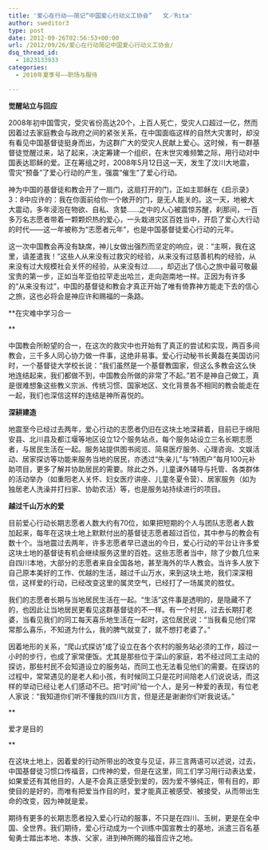 ```yaml
---
title: '爱心在行动——简记“中国爱心行动义工协会”   文／Rita'
author: sweditor3
type: post
date: 2012-09-26T02:56:53+00:00
url: /2012/09/26/爱心在行动简记中国爱心行动义工协会/
dsq_thread_id:
  - 1823133933
categories:
  - 2010年夏季号——职场与服侍

---
```

**觉醒站立与回应**

2008年初中国雪灾，受灾省份高达20个，上百人死亡，受灾人口超过一亿，然而因着过去家庭教会与政府之间的紧张关系，在中国面临这样的自然大灾害时，却没有看见中国基督徒挺身而出，为这群广大的受灾人民献上爱心。这时候，有一群基督徒觉醒过来，站了起来，决定筹建一个组织，在末世灾难频繁之际，用行动对中国表达耶稣的爱。正在筹组之时，2008年5月12日这一天，发生了汶川大地震，雪灾“预备”了爱心行动的产生，强震“催生”了爱心行动。
  
神为中国的基督徒和教会开了一扇门，这扇打开的门，正如主耶稣在《启示录》3：8中应许的：我在你面前给你一个敞开的门，是无人能关的。这一天，地被大大震动，多年浸泡在物欲、自私、贪婪&#8230;&#8230;之中的人心被震惊苏醒，刹那间，一百多万名志愿者带着一颗颗炽热的爱心，一头栽进灾区百姓当中，开启了爱心大行动的时代——这一年被称为“志愿者元年”，也是中国基督徒爱心行动的元年。
  
这一次中国教会再没有缺席，神儿女做出强烈而坚定的响应，说：“主啊，我在这里，请差遣我！”这些人从来没有过救灾的经验，从来没有过慈善机构的经验，从来没有过大规模社会关怀的经验，从来没有过&#8230;&#8230;，却迈出了信心之旅中最可敬最宝贵的第一步，正如当年亚伯拉罕走出哈兰，走向迦南地一样。正因为有许多的“从来没有过”，中国的基督徒和教会才真正开始了唯有倚靠神方能走下去的信心之旅，这也必将会是神应许和赐福的一条路。

**在灾难中学习合一
  
** 
  
中国教会所盼望的合一，在这次的救灾中也开始有了真正的尝试和实现，两百多间教会，三千多人同心协力做一件事，这绝非易事。爱心行动秘书长黄磊在美国访问时，一个基督徒大学校长说：“我们虽然是一个基督教国家，但这么多教会这么快地连结起来，我们都做不到，中国教会所做的非常了不起。”若不是神自己做工，真是很难想象这些教义宗派、传统习惯、国家地区、文化背景各不相同的教会能走在一起，我们也深信这样的连结是神所喜悦的。

**深耕建造**

地震至今已经过去两年，爱心行动的志愿者仍旧在这块土地深耕着，目前已于绵阳安县、北川县及都江堰等地区设立12个服务站点，每个服务站设立三名长期志愿者，与居民生活在一起。服务站提供图书阅览、简易医疗服务、心理咨询、文娱活动、居家探访等功能来服务当地的居民，亦透过“失亲儿”与“特困户”每月100元补助项目，更多了解并协助居民的需要。除此之外，儿童课外辅导与托管、各类群体的活动举办（如重阳老人关怀、妇女医疗讲座、儿童冬夏令营）、居家服务（如为独居老人洗澡并打扫家、协助农活）等，也是服务站持续进行的项目。

**越过千山万水的爱**

目前爱心行动长期志愿者人数大约有70位，如果把短期的个人与团队志愿者人数加起来，每年在这块土地上默默付出的基督徒志愿者超过百位，其中参与的教会有数十个。当地震过去两年，许多志愿者早已退出的今日，爱心行动的平台让许多爱这块土地的基督徒有机会继续服务这里的百姓。这些志愿者当中，除了少数几位来自四川本地，大部分的志愿者来自全国各地，甚至海外的华人教会。当许多人放下自己原本美好的工作、优越的生活，越过千山万水，来到这块土地，我们深深相信，这样爱的行动，已经改变这里的属灵空气，已经打了一场属灵的胜仗。
  
我们的志愿者长期与当地居民生活在一起。“生活”这件事是透明的，是隐藏不了的，也因此让当地居民更看见这群基督徒的不一样。有一个村民，过去长期打老婆，当看见我们的同工每天喜乐地生活在一起时，这位居民说：“当我看见他们常常那么喜乐，不知道为什么，我的脾气就变了，就不想打老婆了。”
  
因着地形的关系，“爬山式探访”成了设立在各个农村的服务站必须的工作，超过一小时的步行，也成了家常便饭。尤其是那些位于深山的家庭，若不经过同工主动的探访，那些村民不会知道设立的服务站，而同工也无法看见他们的需要。在探访的过程中，常常遇见的是老人和小孩，有时候同工只是花时间陪老人们说说话，而这样的举动已经让老人们感动不已。把“时间”给一个人，是另一种爱的表现，有位老人家说：“我知道你们听不懂我的四川方言，但是还是谢谢你们听我说话。”
  
**
  
爱才是目的
  
** 
  
在这块土地上，因着爱的行动所带出的改变与见证，非三言两语可以述说，过去，中国基督徒习惯口传福音，口传神的爱，但是在这里，同工们学习用行动表达爱，如果爱还有其他目的，人是不会真正感受到爱的，因为爱不够纯正，带有目的，即使目的是好的，而唯有把爱当作目的时，爱才能真正被感受、被接受，从而带出生命的改变，因为神就是爱。
  
期待有更多的长期志愿者投入爱心行动的服事，不只是在四川、玉树，更是在全中国、全世界。我们期待，爱心行动成为一个训练中国宣教士的基地，派遣三百名基甸勇士踏出本地、本族、父家，进到神所赐的福音应许之地。